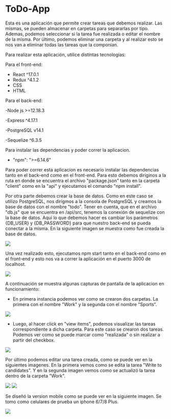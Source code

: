 # ToDo-App

Esta es una aplicación que permite crear tareas que debemos realizar. Las mismas, se pueden
almacenar en carpetas para separarlas por tipo. Ademas, podemos seleccionar si la tarea
fue realizada o editar el nombre de la misma. Por último, podemos eliminar una carpeta y al
realizar esto se nos van a eliminar todas las tareas que la componian.

Para realizar esta aplicación, utilice distintas tecnologias:
 
Para el front-end: 

- React ^17.0.1
- Redux ^4.1.2
- CSS
- HTML

Para el back-end:

-Node js >=12.18.3

-Express ^4.17.1

-PostgreSQL v14.1

-Sequelize ^6.3.5

Para instalar las dependencias y poder correr la aplicacion. 

- "npm": ">=6.14.6"

Para poder correr esta aplicacion es necesario instalar las dependencias tanto en el back-end
como en el front-end. Para esto debemos diriginos a la ruta en donde se encuentra el archivo 
"package.json" tanto en la carpeta "client" como en la "api" y ejecutamos el comando "npm
install".

Por otra parte debemos crear la base de datos. Como en este caso se utilizo PostgreSQL,
nos dirigmos a la consola de PostgreSQL y creamos la base de datos con el nombre "todo".
Tener en cuenta, que en el archivo "db.js" que se encuentra en /api/src, tenemos la conexión
de sequelize con la base de datos. Aquí lo que debemos hacer es cambiar los parámetros 
{DB_USER} y {DB_PASSWORD} para que nuestro back-end se pueda conectar a la misma. En la 
siguiente imagen se muestra como fue creada la base de datos. 

<img  src="../Images/CreateDB.png" />

Una vez realizado esto, ejecutamos npm start tanto en el back-end como en el front-end y
esto nos va a correr la aplicación en el puerto 3000 de localhost. 

<img  src="../Images/Landing.png" />


A continuación se muestra algunas capturas de pantalla de la aplicacion en funcionamiento:

- En primera instancia podemos ver como se crearon dos carpetas. La primera con el nombre
"Work" y la segunda con el nombre "Sports".

<img src="../Images/Folders.png" />

- Luego, al hacer click en "view items", podemos visualizar las tareas correspondiente a
dicha carpeta. Para este caso se crearon dos tareas. Podemos ver como se puede marcar como
"realizada" o sin realizar a partir del checkbox.  

<img  src="../Images/Tasks.png" />

Por último podemos editar una tarea creada, como se puede ver en la siguientes imagenes.
En la primera vemos como se edita la tarea "Write to candidates". Y en la segunda imagen 
vemos como se actualizó la tarea dentro de la carpeta "Work".

<img src="../Images/Edit.png" />

<img src="../Images/Tasks2.png" />


Se diseñó la version mobile como se puede ver en la siguiente imagen. Se tomo como celulares
de prueba un iphone 6/7/8 Plus.

<img src="../Images/Mobile.png" />